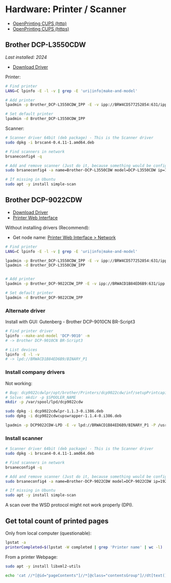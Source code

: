 # Hardware: Printer / Scanner

* [OpenPrinting CUPS (http)](http://localhost:631)
* [OpenPrinting CUPS (https)](https://localhost:631)

## Brother DCP-L3550CDW

*Last installed: 2024*

* [Download Driver](https://www.brother.de/support/dcpl3550cdw/downloads)

Printer:

```bash
# Find printer
LANG=C lpinfo -E -l -v | grep -E 'uri|info|make-and-model'

# Add printer
lpadmin -p Brother_DCP-L3550CDW_IPP -E -v ipp://BRW4CD577252854:631/ipp -m everywhere

# Set default printer
lpadmin -d Brother_DCP-L3550CDW_IPP
```

Scanner:

```bash
# Scanner driver 64bit (deb package) - This is the Scanner driver
sudo dpkg -i brscan4-0.4.11-1.amd64.deb

# Find scanners in network
brsaneconfig4 -q

# Add and remove scanner (Just do it, because something would be configured)
sudo brsaneconfig4 -a name=Brother-DCP-L3550CDW model=DCP-L3550CDW ip=192.168.178.30

# If missing in Ubuntu
sudo apt -y install simple-scan
```

## Brother DCP-9022CDW

* [Download Driver](https://www.brother.de/support/dcp-9022cdw/downloads)
* [Printer Web Interface](http://192.168.178.27/)

Without installing drivers (Recommend):

* Get node name: [Printer Web Interface > Network](http://192.168.178.27/net/net/net.html)

```bash
# Find printer
LANG=C lpinfo -E -l -v | grep -E 'uri|info|make-and-model'

lpadmin -p Brother_DCP-L3550CDW_IPP -E -v ipp://BRW4CD577252854:631/ipp -m everywhere
lpadmin -d Brother_DCP-L3550CDW_IPP


# Add printer
lpadmin -p Brother_DCP-9022CDW_IPP -E -v ipp://BRWACD1B84ED6B9:631/ipp -m everywhere

# Set default printer
lpadmin -d Brother_DCP-9022CDW_IPP
```

### Alternate driver

Install with GUI: Gutenberg - Brother DCP-9010CN BR-Script3

```bash
# Find printer driver
lpinfo --make-and-model 'DCP-9010' -m
# -> Brother DCP-9010CN BR-Script3

# List devices
lpinfo -E -l -v
# -> lpd://BRWACD1B84ED6B9/BINARY_P1
```

### Install company drivers

Not working:

```bash
# Bug: dcp9022cdwlpr/opt/brother/Printers/dcp9022cdw/inf/setupPrintcapij:35
# Solve: mkdir -p $SPOOLER_NAME
mkdir -p /var/spool/lpd/dcp9022cdw

sudo dpkg -i dcp9022cdwlpr-1.1.3-0.i386.deb
sudo dpkg -i dcp9022cdwcupswrapper-1.1.4-0.i386.deb

lpadmin -p DCP9022CDW-LPD -E -v lpd://BRWACD1B84ED6B9/BINARY_P1 -P /usr/share/cups/model/Brother/brother_dcp9022cdw_printer_en.ppd
```

### Install scanner

```bash
# Scanner driver 64bit (deb package) - This is the Scanner driver
sudo dpkg -i brscan4-0.4.11-1.amd64.deb

# Find scanners in network
brsaneconfig4 -q

# Add and remove scanner (Just do it, because something would be configured)
sudo brsaneconfig4 -a name=Brother-DCP-9022CDW model=DCP-9022CDW ip=192.168.178.27

# If missing in Ubuntu
sudo apt -y install simple-scan
```

A scan over the WSD protocol might not work properly (DPI).

## Get total count of printed pages

Only from local computer (questionable):

```bash
lpstat -a
printerCompleted=$(lpstat -W completed | grep 'Printer name' | wc -l)
```

From a printer Webpage:

```bash
sudo apt -y install libxml2-utils

echo 'cat //*[@id="pageContents"]//*[@class="contentsGroup"]//dt[text()="Page Counter"]/following-sibling::dd[1]/text()' | xmllint --html --shell <(curl -fsSL 'http://192.168.178.21/general/information.html?kind=item') | sed '/^\/ >/d' | sed 's/<[^>]*.//g'
```
